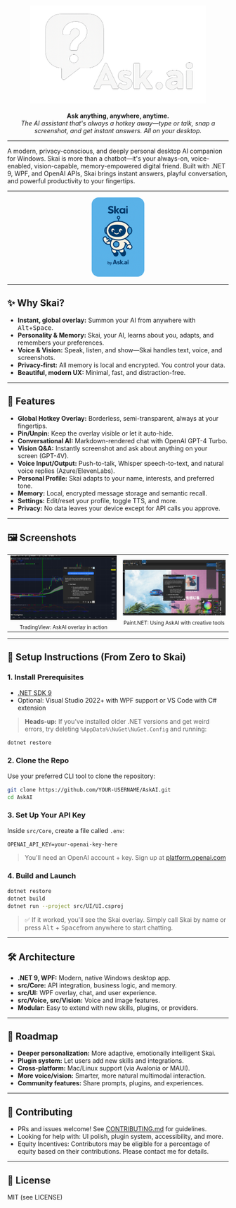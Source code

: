 <div align="center">
  <img src="src/UI/Assets/askai_logo.png" alt="ask.ai logo" width="400"><br>
  <br>
  <b>Ask anything, anywhere, anytime.</b>
  <br>
  <em>
    The AI assistant that's always a hotkey away—type or talk, snap a screenshot, and get instant answers. All on your desktop.
  </em>
</div>

---

A modern, privacy-conscious, and deeply personal desktop AI companion for Windows. Skai is more than a chatbot—it's your always-on, voice-enabled, vision-capable, memory-empowered digital friend. Built with .NET 9, WPF, and OpenAI APIs, Skai brings instant answers, playful conversation, and powerful productivity to your fingertips.

---

<div align="center">
  <img src="assets/branding/skai_portrait.png" alt="Skai mascot portrait" width="120" style="border-radius:16px;">
</div>

---

## ✨ Why Skai?
- **Instant, global overlay:** Summon your AI from anywhere with <kbd>Alt</kbd>+<kbd>Space</kbd>.
- **Personality & Memory:** Skai, your AI, learns about you, adapts, and remembers your preferences.
- **Voice & Vision:** Speak, listen, and show—Skai handles text, voice, and screenshots.
- **Privacy-first:** All memory is local and encrypted. You control your data.
- **Beautiful, modern UX:** Minimal, fast, and distraction-free.

---

## 🚀 Features
- **Global Hotkey Overlay:** Borderless, semi-transparent, always at your fingertips.
- **Pin/Unpin:** Keep the overlay visible or let it auto-hide.
- **Conversational AI:** Markdown-rendered chat with OpenAI GPT-4 Turbo.
- **Vision Q&A:** Instantly screenshot and ask about anything on your screen (GPT-4V).
- **Voice Input/Output:** Push-to-talk, Whisper speech-to-text, and natural voice replies (Azure/ElevenLabs).
- **Personal Profile:** Skai adapts to your name, interests, and preferred tone.
- **Memory:** Local, encrypted message storage and semantic recall.
- **Settings:** Edit/reset your profile, toggle TTS, and more.
- **Privacy:** No data leaves your device except for API calls you approve.

---

## 🖼️ Screenshots
<!-- Add screenshots or GIFs here for best effect -->

<table>
  <tr>
    <td align="center">
      <img src="assets/screenshots/example_tradingview.png" alt="TradingView Screenshot Example" width="400"><br>
      <sub>TradingView: AskAI overlay in action</sub>
    </td>
    <td align="center">
      <img src="assets/screenshots/example_paint.net.png" alt="Paint.NET Screenshot Example" width="400"><br>
      <sub>Paint.NET: Using AskAI with creative tools</sub>
    </td>
  </tr>
</table>

---

## 🔧 Setup Instructions (From Zero to Skai)

### 1. **Install Prerequisites**
- [.NET SDK 9](https://dotnet.microsoft.com/en-us/download/dotnet/9.0)
- Optional: Visual Studio 2022+ with WPF support or VS Code with C# extension

> **Heads-up:** If you've installed older .NET versions and get weird errors, try deleting `%AppData%\NuGet\NuGet.Config` and running:
```bash
dotnet restore
```

### 2. **Clone the Repo**
Use your preferred CLI tool to clone the repository:
```bash
git clone https://github.com/YOUR-USERNAME/AskAI.git
cd AskAI
```

### 3. **Set Up Your API Key**
Inside `src/Core`, create a file called `.env`:
```env
OPENAI_API_KEY=your-openai-key-here
```
> You'll need an OpenAI account + key. Sign up at [platform.openai.com](https://platform.openai.com/)

### 4. **Build and Launch**
```bash
dotnet restore
dotnet build
dotnet run --project src/UI/UI.csproj
```

> ✅ If it worked, you'll see the Skai overlay. Simply call Skai by name or press <kbd>Alt</kbd> + <kbd>Space</kbd>from anywhere to start chatting.

---

## 🛠️ Architecture
- **.NET 9, WPF:** Modern, native Windows desktop app.
- **src/Core:** API integration, business logic, and memory.
- **src/UI:** WPF overlay, chat, and user experience.
- **src/Voice, src/Vision:** Voice and image features.
- **Modular:** Easy to extend with new skills, plugins, or providers.

---

## 🌱 Roadmap
- **Deeper personalization:** More adaptive, emotionally intelligent Skai.
- **Plugin system:** Let users add new skills and integrations.
- **Cross-platform:** Mac/Linux support (via Avalonia or MAUI).
- **More voice/vision:** Smarter, more natural multimodal interaction.
- **Community features:** Share prompts, plugins, and experiences.

---

## 🤝 Contributing
- PRs and issues welcome! See [CONTRIBUTING.md](CONTRIBUTING.md) for guidelines.
- Looking for help with: UI polish, plugin system, accessibility, and more.
- Equity Incentives: Contributors may be eligible for a percentage of equity based on their contributions. Please contact me for details.

---

## 📄 License
MIT (see LICENSE) 
